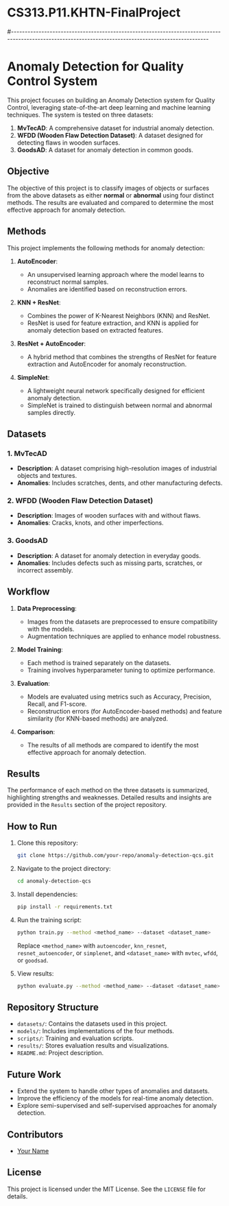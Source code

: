 # CS313.P11.KHTN-FinalProject

#-----------------------------------------------------------------------------------------------------------------------------------------------------

# Anomaly Detection for Quality Control System

This project focuses on building an Anomaly Detection system for Quality Control, leveraging state-of-the-art deep learning and machine learning techniques. The system is tested on three datasets:

1. **MvTecAD**: A comprehensive dataset for industrial anomaly detection.
2. **WFDD (Wooden Flaw Detection Dataset)**: A dataset designed for detecting flaws in wooden surfaces.
3. **GoodsAD**: A dataset for anomaly detection in common goods.

## Objective
The objective of this project is to classify images of objects or surfaces from the above datasets as either **normal** or **abnormal** using four distinct methods. The results are evaluated and compared to determine the most effective approach for anomaly detection.

## Methods
This project implements the following methods for anomaly detection:

1. **AutoEncoder**:
   - An unsupervised learning approach where the model learns to reconstruct normal samples.
   - Anomalies are identified based on reconstruction errors.

2. **KNN + ResNet**:
   - Combines the power of K-Nearest Neighbors (KNN) and ResNet.
   - ResNet is used for feature extraction, and KNN is applied for anomaly detection based on extracted features.

3. **ResNet + AutoEncoder**:
   - A hybrid method that combines the strengths of ResNet for feature extraction and AutoEncoder for anomaly reconstruction.

4. **SimpleNet**:
   - A lightweight neural network specifically designed for efficient anomaly detection.
   - SimpleNet is trained to distinguish between normal and abnormal samples directly.

## Datasets
### 1. MvTecAD
- **Description**: A dataset comprising high-resolution images of industrial objects and textures.
- **Anomalies**: Includes scratches, dents, and other manufacturing defects.

### 2. WFDD (Wooden Flaw Detection Dataset)
- **Description**: Images of wooden surfaces with and without flaws.
- **Anomalies**: Cracks, knots, and other imperfections.

### 3. GoodsAD
- **Description**: A dataset for anomaly detection in everyday goods.
- **Anomalies**: Includes defects such as missing parts, scratches, or incorrect assembly.

## Workflow
1. **Data Preprocessing**:
   - Images from the datasets are preprocessed to ensure compatibility with the models.
   - Augmentation techniques are applied to enhance model robustness.

2. **Model Training**:
   - Each method is trained separately on the datasets.
   - Training involves hyperparameter tuning to optimize performance.

3. **Evaluation**:
   - Models are evaluated using metrics such as Accuracy, Precision, Recall, and F1-score.
   - Reconstruction errors (for AutoEncoder-based methods) and feature similarity (for KNN-based methods) are analyzed.

4. **Comparison**:
   - The results of all methods are compared to identify the most effective approach for anomaly detection.

## Results
The performance of each method on the three datasets is summarized, highlighting strengths and weaknesses. Detailed results and insights are provided in the `Results` section of the project repository.

## How to Run
1. Clone this repository:
   ```bash
   git clone https://github.com/your-repo/anomaly-detection-qcs.git
   ```
2. Navigate to the project directory:
   ```bash
   cd anomaly-detection-qcs
   ```
3. Install dependencies:
   ```bash
   pip install -r requirements.txt
   ```
4. Run the training script:
   ```bash
   python train.py --method <method_name> --dataset <dataset_name>
   ```
   Replace `<method_name>` with `autoencoder`, `knn_resnet`, `resnet_autoencoder`, or `simplenet`, and `<dataset_name>` with `mvtec`, `wfdd`, or `goodsad`.

5. View results:
   ```bash
   python evaluate.py --method <method_name> --dataset <dataset_name>
   ```

## Repository Structure
- `datasets/`: Contains the datasets used in this project.
- `models/`: Includes implementations of the four methods.
- `scripts/`: Training and evaluation scripts.
- `results/`: Stores evaluation results and visualizations.
- `README.md`: Project description.

## Future Work
- Extend the system to handle other types of anomalies and datasets.
- Improve the efficiency of the models for real-time anomaly detection.
- Explore semi-supervised and self-supervised approaches for anomaly detection.

## Contributors
- [Your Name](https://github.com/your-profile)

## License
This project is licensed under the MIT License. See the `LICENSE` file for details.
